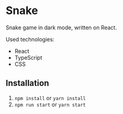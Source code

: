 # Snake

Snake game in dark mode, written on React.

Used technologies:

- React
- TypeScript
- CSS

## Installation

1. `npm install` or `yarn install`
2. `npm run start` or `yarn start`
